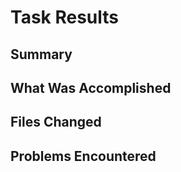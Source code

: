 # Task Results

## Summary

## What Was Accomplished

## Files Changed

## Problems Encountered

[//]: # "Document any unexpected issues that arose during task execution, how they were solved, or if they weren't solved, explain why."
